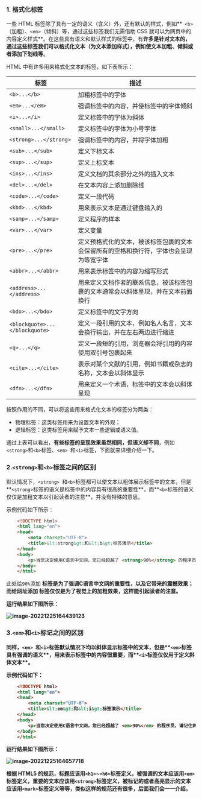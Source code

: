 ### 1. 格式化标签

一些 HTML 标签除了具有一定的语义（含义）外，还有默认的样式，例如**` <b>`（加粗）、`<em>`（倾斜）等，通过这些标签我们无需借助 CSS 就可以为网页中的内容定义样式**。在这些具有语义和默认样式的标签中，有**许多是针对文本的，通过这些标签我们可以格式化文本（为文本添加样式），例如使文本加粗、倾斜或者添加下划线等**。

HTML 中有许多用来格式化文本的标签，如下表所示：

| 标签                           | 描述                                                         |
| ------------------------------ | ------------------------------------------------------------ |
| `<b>...</b>`                   | 加粗标签中的字体                                             |
| `<em>...</em>`                 | 强调标签中的内容，并使标签中的字体倾斜                       |
| `<i>...</i>`                   | 定义标签中的字体为斜体                                       |
| `<small>...</small>`           | 定义标签中的字体为小号字体                                   |
| `<strong>...</strong>`         | 强调标签中的内容，并将字体加粗                               |
| `<sub>...</sub>`               | 定义下标文本                                                 |
| `<sup>...</sup>`               | 定义上标文本                                                 |
| `<ins>...</ins>`               | 定义文档的其余部分之外的插入文本                             |
| `<del>...</del>`               | 在文本内容上添加删除线                                       |
| `<code>...</code>`             | 定义一段代码                                                 |
| `<kbd>...</kbd>`               | 用来表示文本是通过键盘输入的                                 |
| `<samp>...</samp>`             | 定义程序的样本                                               |
| `<var>...</var>`               | 定义变量                                                     |
| `<pre>...</pre>`               | 定义预格式化的文本，被该标签包裹的文本会保留所有的空格和换行符，字体也会呈现为等宽字体 |
| `<abbr>...</abbr>`             | 用来表示标签中的内容为缩写形式                               |
| `<address>...</address>`       | 用来定义文档作者的联系信息，被该标签包裹的文本通常会以斜体呈现，并在文本前面换行 |
| `<bdo>...</bdo>`               | 定义标签中的文字方向                                         |
| `<blockquote>...</blockquote>` | 定义一段引用的文本，例如名人名言，文本会换行输出，并在左右两边进行缩进 |
| `<q>...</q>`                   | 定义一段短的引用，浏览器会将引用的内容使用双引号包裹起来     |
| `<cite>...</cite>`             | 表示对某个文献的引用，例如书籍或杂志的名称，文本会以斜体显示 |
| `<dfn>...</dfn>`               | 用来定义一个术语，标签中的文本会以斜体呈现                   |

按照作用的不同，可以将这些用来格式化文本的标签分为两类：

- 物理标签：这类标签用来为设置文本的外观；
- 逻辑标签：这类标签用来赋予文本一些逻辑或语义值。

通过上表可以看出，**有些标签的呈现效果虽然相同，但语义却不同**，例如` <strong> `和` <b> `标签、`<em> `和` <i> `标签，下面就来详细介绍一下。

### 2.`<strong>`和`<b>`标签之间的区别

默认情况下，`<strong> `和` <b> `标签都可以使文本以粗体展示标签中的文本，但是**` <strong> `标签的语义是标签中的内容具有很高的重要性**，而**` <b> `标签的语义仅仅是加粗文本以引起读者的注意**，并没有特殊的意思。

示例代码如下所示：

```html
    <!DOCTYPE html>
    <html lang="en">
    <head>
        <meta charset="UTF-8">
        <title>&lt;strong&gt;和&lt;b&gt;标签演示</title>
    </head>
    <body>
        <p>当您决定使用C语言中文网，您已经超越了 <strong>90%</strong> 的程序员，请记住网址 <b>http://c.biancheng.net/</b>。</p>
    </body>
    </html>
```

此处给`90%`添加 <strong> 标签是为了强调C语言中文网的重要性，以及它带来的震撼效果；而给网址添加 <b> 标签仅仅是为了视觉上的加粗效果，这样能引起读者的注意。

运行结果如下图所示：

![image-20221225164439123](C:\Users\DELL\AppData\Roaming\Typora\typora-user-images\image-20221225164439123.png)

### 3.`<em>`和`<i>`标记之间的区别

同样，`<em> `和` <i> `标签默认情况下**均以斜体显示标签中的文本**，但是**` <em> `标签具有强调的语义**，用来表示标签中的内容很重要，而**` <i> `标签仅仅用于定义斜体文本**。

示例代码如下：

```html
    <!DOCTYPE html>
    <html lang="en">
    <head>
        <meta charset="UTF-8">
        <title>&lt;em&gt;和&lt;i&gt;标签演示</title>
    </head>
    <body>
        <p>当您决定使用C语言中文网，您已经超越了 <em>90%</em> 的程序员，请记住网址 <i>http://c.biancheng.net/</i>。</p>
    </body>
    </html>
```

运行结果如下图所示：

![image-20221225164657718](C:\Users\DELL\AppData\Roaming\Typora\typora-user-images\image-20221225164657718.png)

根据 HTML5 的规范，**标题应该用` <h1> `~` <h6> `标签定义**，被**强调的文本应该用` <em> `标签定义**，**重要的文本应该用` <strong> `标签定义**，**被标记的或者高亮显示的文本应该用` <mark> `标签定义**等等，类似这样的规范还有很多，后面我们会一一介绍。